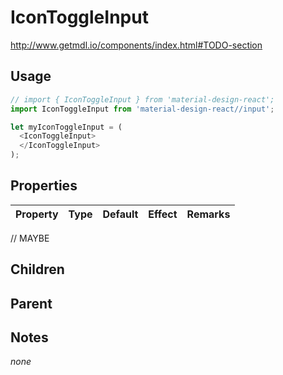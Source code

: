# IconToggleInput

http://www.getmdl.io/components/index.html#TODO-section


## Usage

```javascript
// import { IconToggleInput } from 'material-design-react';
import IconToggleInput from 'material-design-react//input';

let myIconToggleInput = (
  <IconToggleInput>
  </IconToggleInput>
);
```



## Properties

Property | Type | Default | Effect | Remarks
-------- | -----| ------- | ------ | -------

// MAYBE


## Children

## Parent

[](..//README.md)


## Notes

*none*
